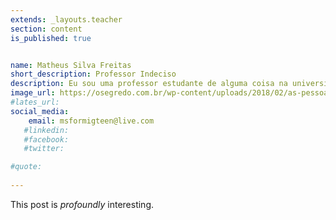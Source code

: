 ```yaml
---
extends: _layouts.teacher
section: content
is_published: true


name: Matheus Silva Freitas
short_description: Professor Indeciso
description: Eu sou uma professor estudante de alguma coisa na universidade que conheço
image_url: https://osegredo.com.br/wp-content/uploads/2018/02/as-pessoas-de-cora%C3%A7%C3%B5es-de-ouro-830x450.jpg
#lates_url: 
social_media:
    email: msformigteen@live.com
   #linkedin: 
   #facebook:
   #twitter:

#quote:
    
---
```


This post is *profoundly* interesting.